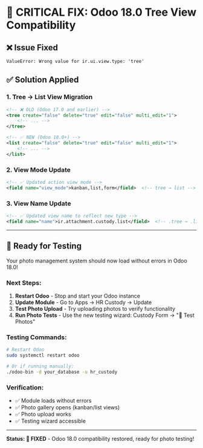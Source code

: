 # 🔧 CRITICAL FIX: Odoo 18.0 Tree View Compatibility 

## ❌ Issue Fixed
```
ValueError: Wrong value for ir.ui.view.type: 'tree'
```

## ✅ Solution Applied

### **1. Tree → List View Migration**
```xml
<!-- ❌ OLD (Odoo 17.0 and earlier) -->
<tree create="false" delete="true" edit="false" multi_edit="1">
    <!-- ... -->
</tree>

<!-- ✅ NEW (Odoo 18.0+) -->
<list create="false" delete="true" edit="false" multi_edit="1">
    <!-- ... -->
</list>
```

### **2. View Mode Update**
```xml
<!-- ✅ Updated action view mode -->
<field name="view_mode">kanban,list,form</field>  <!-- tree → list -->
```

### **3. View Name Update**
```xml
<!-- ✅ Updated view name to reflect new type -->
<field name="name">ir.attachment.custody.list</field>  <!-- .tree → .list -->
```

---

## 🚀 Ready for Testing

Your photo management system should now load without errors in Odoo 18.0!

### **Next Steps:**
1. **Restart Odoo** - Stop and start your Odoo instance
2. **Update Module** - Go to Apps → HR Custody → Update
3. **Test Photo Upload** - Try uploading photos to verify functionality
4. **Run Photo Tests** - Use the new testing wizard: Custody Form → "🧪 Test Photos"

### **Testing Commands:**
```bash
# Restart Odoo
sudo systemctl restart odoo

# Or if running manually:
./odoo-bin -d your_database -u hr_custody
```

### **Verification:**
- ✅ Module loads without errors
- ✅ Photo gallery opens (kanban/list views)
- ✅ Photo upload works
- ✅ Testing wizard accessible

---

**Status: 🔧 FIXED** - Odoo 18.0 compatibility restored, ready for photo testing!